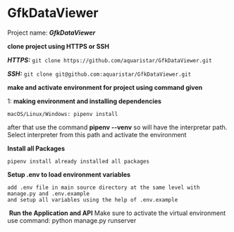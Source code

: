 # GfkDataViewer

Project name: **_GfkDataViewer_**

**clone project using HTTPS or SSH**

**_HTTPS:_**
`git clone https://github.com/aquaristar/GfkDataViewer.git`

**_SSH:_**
`git clone git@github.com:aquaristar/GfkDataViewer.git`

**make and activate environment for project using command given**

1: **making environment and installing dependencies**

    macOS/Linux/Windows: pipenv install

after that use the command **pipenv --venv** so will have the interpretar path.
Select interpreter from this path and activate the environment

**Install all Packages**

```
pipenv install already installed all packages
```

**Setup .env to load environment variables**

```
add .env file in main source directory at the same level with manage.py and .env.example
and setup all variables using the help of .env.example
```

​
**Run the Application and API**
Make sure to activate the virtual environment
​use command: python manage.py runserver
